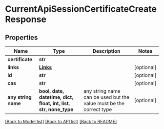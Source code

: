 # CurrentApiSessionCertificateCreateResponse


## Properties
Name | Type | Description | Notes
------------ | ------------- | ------------- | -------------
**certificate** | **str** |  | 
**links** | [**Links**](Links.md) |  | [optional] 
**id** | **str** |  | [optional] 
**cas** | **str** |  | [optional] 
**any string name** | **bool, date, datetime, dict, float, int, list, str, none_type** | any string name can be used but the value must be the correct type | [optional]

[[Back to Model list]](../README.md#documentation-for-models) [[Back to API list]](../README.md#documentation-for-api-endpoints) [[Back to README]](../README.md)


